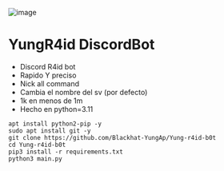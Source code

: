 ![image](https://github.com/Blackhat-YungAp/Yung-r4id-b0t/assets/101432325/4e46f714-33eb-4bbb-96bd-1d18b267007e)

# YungR4id DiscordBot

- Discord R4id bot
- Rapido Y preciso
- Nick all command
- Cambia el nombre del sv (por defecto)
- 1k en menos de 1m
- Hecho en python=3.11

```
apt install python2-pip -y
sudo apt install git -y
git clone https://github.com/Blackhat-YungAp/Yung-r4id-b0t
cd Yung-r4id-b0t
pip3 install -r requirements.txt
python3 main.py
```
